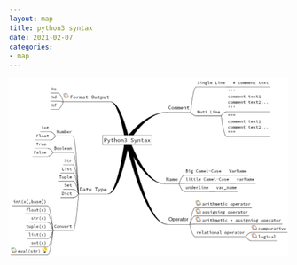 ```yaml
---
layout: map
title: python3 syntax
date: 2021-02-07
categories:
- map
---
```


<img src="/assets/post_image/map-python3-syntax.png"><br>
